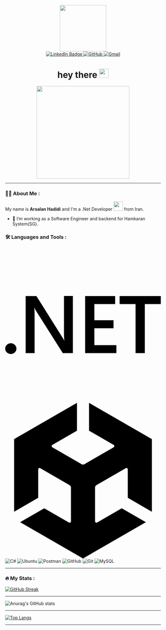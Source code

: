 <div id="header" align="center">
  <img src="https://media.giphy.com/media/UoLt6Tm8wlSnWGfSFs/giphy.gif"
  width="150"/>
</div>
<div id="badges" align="center">
  <a href="https://www.linkedin.com/in/arsalan-hadidi" target="_blank">
    <img src="https://img.shields.io/badge/LinkedIn-blue?style=for-the-badge&logo=linkedin&logoColor=white" alt="LinkedIn Badge"/>
  </a>
  <a href="https://github.com/harpm" target="_blank">
<img src="https://img.shields.io/badge/-Github-181717?&logo=github&logoColor=white&style=for-the-badge" alt="GitHub">
</a>
<a href="mailto:arsalan.hadidid1379@gmail.com" target="_blank">
<img src="https://img.shields.io/badge/-Gmail-D14836?logo=gmail&logoColor=white&style=for-the-badge" alt="Gmail">
</a>
</div>
<div id="badges" align="center">
<img src="https://komarev.com/ghpvc/?username=arsalanhadidi&style=flat-square&color=blue" alt=""/>
</div>
<h1 align="center">
  hey there
 <img src="https://media.giphy.com/media/hvRJCLFzcasrR4ia7z/giphy.gif" width="30px"/>
</h1>
<div id="badges" align="center">
<img src="https://media.giphy.com/media/rsUGLKwgSvSxmq1VrZ/giphy.gif" width="300px" alt=""/>
</div>

---

### :woman_technologist: About Me :

My name is **Arsalan Hadidi** and I'm a .Net Developer <img src="https://media.giphy.com/media/WUlplcMpOCEmTGBtBW/giphy.gif" width="30"> from Iran. 

- :telescope: I’m working as a Software Engineer and backend for Hamkaran System(SG).

### :hammer_and_wrench: Languages and Tools :
<div>
<svg role="img" viewBox="0 0 24 24" xmlns="http://www.w3.org/2000/svg"><title>.NET</title><path d="M24 8.77h-2.468v7.565h-1.425V8.77h-2.462V7.53H24zm-6.852 7.565h-4.821V7.53h4.63v1.24h-3.205v2.494h2.953v1.234h-2.953v2.604h3.396zm-6.708 0H8.882L4.78 9.863a2.896 2.896 0 0 1-.258-.51h-.036c.032.189.048.592.048 1.21v5.772H3.157V7.53h1.659l3.965 6.32c.167.261.275.442.323.54h.024c-.04-.233-.06-.629-.06-1.185V7.529h1.372zm-8.703-.693a.868.829 0 0 1-.869.829.868.829 0 0 1-.868-.83.868.829 0 0 1 .868-.828.868.829 0 0 1 .869.829Z"/></svg>
<svg role="img" viewBox="0 0 24 24" xmlns="http://www.w3.org/2000/svg"><title>Unity</title><path d="m12.9288 4.2939 3.7997 2.1929c.1366.077.1415.2905 0 .3675l-4.515 2.6076a.4192.4192 0 0 1-.4246 0L7.274 6.8543c-.139-.0745-.1415-.293 0-.3675l3.7972-2.193V0L1.3758 5.5977V16.793l3.7177-2.1456v-4.3858c-.0025-.1565.1813-.2682.318-.1838l4.5148 2.6076a.4252.4252 0 0 1 .2136.3676v5.2127c.0025.1565-.1813.2682-.3179.1838l-3.7996-2.1929-3.7178 2.1457L12 24l9.6954-5.5977-3.7178-2.1457-3.7996 2.1929c-.1341.082-.3229-.0248-.3179-.1838V13.053c0-.1565.087-.2956.2136-.3676l4.5149-2.6076c.134-.082.3228.0224.3179.1838v4.3858l3.7177 2.1456V5.5977L12.9288 0Z"/></svg>
<img src="https://img.shields.io/badge/python-3670A0?style=for-the-badge&logo=python&logoColor=ffdd54" alt="C#">
<img src="https://img.shields.io/badge/Ubuntu-E95420?style=for-the-badge&logo=ubuntu&logoColor=white" alt="Ubuntu">
<img src="https://img.shields.io/badge/Postman-FF6C37?style=for-the-badge&logo=postman&logoColor=white" alt="Postman">
<img src="https://img.shields.io/badge/-Github-181717?style=for-the-badge&logo=github&logoColor=white" alt="GitHub">
<img src="https://img.shields.io/badge/-Git-F05032?style=for-the-badge&logo=git&logoColor=white" alt="Git">
<img src="https://img.shields.io/badge/sqlite-%2307405e.svg?style=for-the-badge&logo=sqlite&logoColor=white" alt="MySQL">
</div>

---

### :fire: My Stats :
[![GitHub Streak](http://github-readme-streak-stats.herokuapp.com?user=harpm&theme=dark&date_format=M%20j%5B%2C%20Y%5D)](https://git.io/streak-stats)

---

![Anurag's GitHub stats](https://github-readme-stats.vercel.app/api?username=harpm&show_icons=true&theme=dark)

---

[![Top Langs](https://github-readme-stats.vercel.app/api/top-langs/?username=harpm&layout=compact&theme=vision-friendly-dark)](https://github.com/anuraghazra/github-readme-stats)

---

